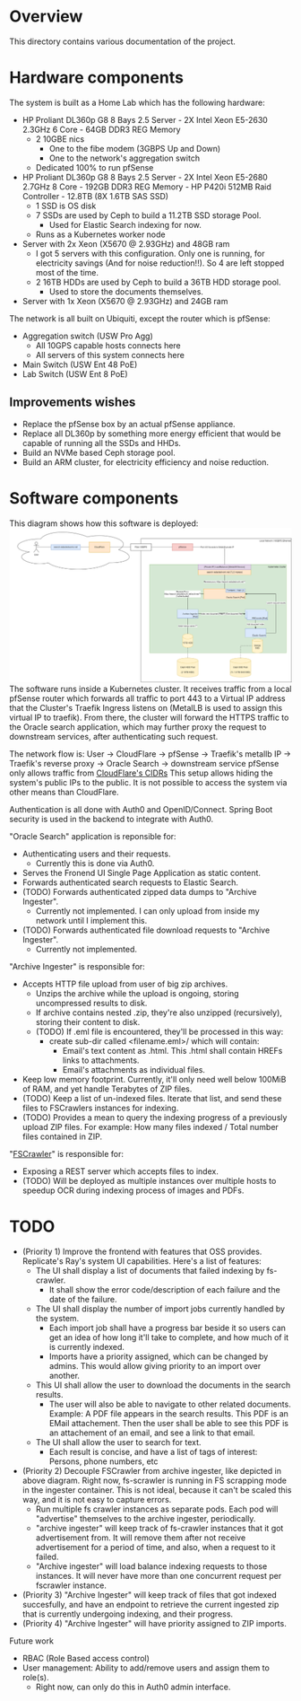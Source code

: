 # Overview
This directory contains various documentation of the project.

# Hardware components
The system is built as a Home Lab which has the following hardware:
* HP Proliant DL360p G8 8 Bays 2.5 Server - 2X Intel Xeon E5-2630 2.3GHz 6 Core - 64GB DDR3 REG Memory
  * 2 10GBE nics
    * One to the fibe modem (3GBPS Up and Down)
    * One to the network's aggregation switch
  * Dedicated 100% to run pfSense
* HP Proliant DL360p G8 8 Bays 2.5 Server - 2X Intel Xeon E5-2680 2.7GHz 8 Core - 192GB DDR3 REG Memory - HP P420i 512MB Raid Controller - 12.8TB (8X 1.6TB SAS SSD)
  * 1 SSD is OS disk
  * 7 SSDs are used by Ceph to build a 11.2TB SSD storage Pool.
    * Used for Elastic Search indexing for now.
  * Runs as a Kubernetes worker node
* Server with 2x Xeon (X5670  @ 2.93GHz) and 48GB ram
  * I got 5 servers with this configuration.  Only one is running, for electricity savings (And for noise reduction!!).  So 4 are left stopped most of the time.
  * 2 16TB HDDs are used by Ceph to build a 36TB HDD storage pool.
    * Used to store the documents themselves.
* Server with 1x Xeon (X5670  @ 2.93GHz) and 24GB ram

The network is all built on Ubiquiti, except the router which is pfSense:
* Aggregation switch (USW Pro Agg)
  * All 10GPS capable hosts connects here
  * All servers of this system connects here
* Main Switch (USW Ent 48 PoE)
* Lab Switch (USW Ent 8 PoE)

## Improvements wishes
* Replace the pfSense box by an actual pfSense appliance.
* Replace all DL360p by something more energy efficient that would be capable of running all the SSDs and HHDs.
* Build an NVMe based Ceph storage pool.
* Build an ARM cluster, for electricity efficiency and noise reduction.

# Software components
This diagram shows how this software is deployed:
![test](https://raw.githubusercontent.com/jlilienfeld/oracle-search/main/documents/Software%20Components%20Diagram.drawio.png)
The software runs inside a Kubernetes cluster.  It receives traffic from a local pfSense router which forwards all traffic to port 443 to a Virtual IP address that the Cluster's Traefik Ingress listens on (MetalLB is used to assign this virtual IP to traefik).  From there, the cluster will forward the HTTPS traffic to the Oracle search application, which may further proxy the request to downstream services, after authenticating such request.

The network flow is:
User -> CloudFlare -> pfSense -> Traefik's metallb IP -> Traefik's reverse proxy -> Oracle Search -> downstream service
pfSense only allows traffic from [CloudFlare's CIDRs](https://www.cloudflare.com/ips/)
This setup allows hiding the system's public IPs to the public.  It is not possible to access the system via other means than CloudFlare.

Authentication is all done with Auth0 and OpenID/Connect.  Spring Boot security is used in the backend to integrate with Auth0.

"Oracle Search" application is reponsible for:
* Authenticating users and their requests.
  * Currently this is done via Auth0.
* Serves the Fronend UI Single Page Application as static content.
* Forwards authenticated search requests to Elastic Search.
* (TODO) Forwards authenticated zipped data dumps to "Archive Ingester".
  * Currently not implemented.  I can only upload from inside my network until I implement this.
* (TODO) Forwards authenticated file download requests to "Archive Ingester".
  * Currently not implemented.

"Archive Ingester" is responsible for:
* Accepts HTTP file upload from user of big zip archives.
  * Unzips the archive while the upload is ongoing, storing uncompressed results to disk.
  * If archive contains nested .zip, they're also unzipped (recursively), storing their content to disk.
  * (TODO) If .eml file is encountered, they'll be processed in this way:
    * create sub-dir called <filename.eml>/ which will contain:
      * Email's text content as .html.  This .html shall contain HREFs links to attachments.
      * Email's attachments as individual files.
* Keep low memory footprint.  Currently, it'll only need well below 100MiB of RAM, and yet handle Terabytes of ZIP files.
* (TODO) Keep a list of un-indexed files.  Iterate that list, and send these files to FSCrawlers instances for indexing.
* (TODO) Provides a mean to query the indexing progress of a previously upload ZIP files.  For example: How many files indexed / Total number files contained in ZIP.

"[FSCrawler](https://fscrawler.readthedocs.io/)" is responsible for:
* Exposing a REST server which accepts files to index.
* (TODO) Will be deployed as multiple instances over multiple hosts to speedup OCR during indexing process of images and PDFs.

# TODO

* (Priority 1) Improve the frontend with features that OSS provides.  Replicate's Ray's system UI capabilities.  Here's a list of features:
  * The UI shall display a list of documents that failed indexing by fs-crawler.
    * It shall show the error code/description of each failure and the date of the failure.
  * The UI shall display the number of import jobs currently handled by the system.
    * Each import job shall have a progress bar beside it so users can get an idea of how long it'll take to complete, and how much of it is currently indexed.
    * Imports have a priority assigned, which can be changed by admins.  This would allow giving priority to an import over another.
  * This UI shall allow the user to download the documents in the search results.
    * The user will also be able to navigate to other related documents.  Example: A PDF file appears in the search results.  This PDF is an EMail attachement.  Then the user shall be able to see this PDF is an attachement of an email, and see a link to that email.
  * The UI shall allow the user to search for text.
    * Each result is concise, and have a list of tags of interest: Persons, phone numbers, etc
* (Priority 2) Decouple FSCrawler from archive ingester, like depicted in above diagram.  Right now, fs-scrawler is running in FS scrapping mode in the ingester container.  This is not ideal, because it can't be scaled this way, and it is not easy to capture errors.
  * Run multiple fs crawler instances as separate pods.  Each pod will "advertise" themselves to the archive ingester, periodically.
  * "archive ingester" will keep track of fs-crawler instances that it got advertisement from.  It will remove them after not receive advertisement for a period of time, and also, when a request to it failed.
  * "Archive ingester" will load balance indexing requests to those instances.  It will never have more than one concurrent request per fscrawler instance.
* (Priority 3) "Archive Ingester" will keep track of files that got indexed succesfully, and have an endpoint to retrieve the current ingested zip that is currently undergoing indexing, and their progress.
* (Priority 4) "Archive Ingester" will have priority assigned to ZIP imports.

Future work

* RBAC (Role Based access control)
* User management: Ability to add/remove users and assign them to role(s).
  * Right now, can only do this in Auth0 admin interface.

